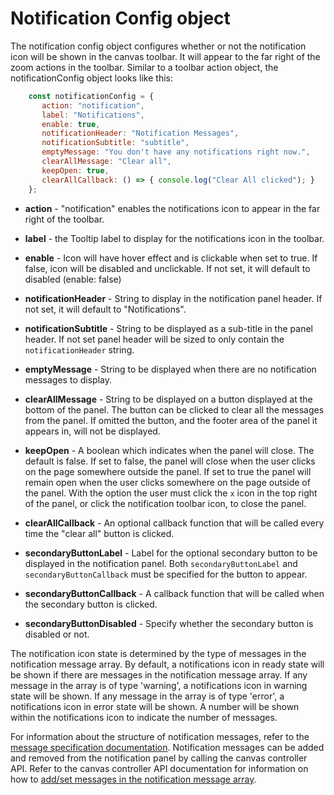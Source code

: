 # Notification Config object

The notification config object configures whether or not the notification icon will be shown in the canvas toolbar. It will appear to the far right of the zoom actions in the toolbar.
Similar to a toolbar action object, the notificationConfig object looks like this:
```js
    const notificationConfig = {
       action: "notification",
       label: "Notifications",
       enable: true,
       notificationHeader: "Notification Messages",
       notificationSubtitle: "subtitle",
       emptyMessage: "You don't have any notifications right now.",
       clearAllMessage: "Clear all",
       keepOpen: true,
       clearAllCallback: () => { console.log("Clear All clicked"); }
    };
```

* **action** - "notification" enables the notifications icon to appear in the far right of the toolbar.

* **label** - the Tooltip label to display for the notifications icon in the toolbar.

* **enable** - Icon will have hover effect and is clickable when set to true. If false, icon will be disabled and unclickable. If not set, it will default to disabled (enable: false)

* **notificationHeader** - String to display in the notification panel header. If not set, it will default to "Notifications".

* **notificationSubtitle** - String to be displayed as a sub-title in the panel header. If not set panel header will be sized to only contain the `notificationHeader` string.

* **emptyMessage** - String to be displayed when there are no notification messages to display.

* **clearAllMessage** - String to be displayed on a button displayed at the bottom of the panel. The button can be clicked to clear all the messages from the panel. If omitted the button, and the footer area of the panel it appears in, will not be displayed.

* **keepOpen** - A boolean which indicates when the panel will close. The default is false. If set to false, the panel will close when the user clicks on the page somewhere outside the panel. If set to true the panel will remain open when the user clicks somewhere on the page outside of the panel. With the option the user must click the `x` icon in the top right of the panel, or click the notification toolbar icon, to close the panel.

* **clearAllCallback** - An optional callback function that will be called every time the "clear all" button is clicked.

* **secondaryButtonLabel** - Label for the optional secondary button to be displayed in the notification panel. Both `secondaryButtonLabel` and `secondaryButtonCallback` must be specified for the button to appear.
* **secondaryButtonCallback** - A callback function that will be called when the secondary button is clicked.
* **secondaryButtonDisabled** - Specify whether the secondary button is disabled or not.


The notification icon state is determined by the type of messages in the notification message array. By default, a notifications icon in ready state will be shown if there are messages in the notification message array. If any message in the array is of type 'warning', a notifications icon in warning state will be shown. If any message in the array is of type 'error', a notifications icon in error state will be shown. A number will be shown within the notifications icon to indicate the number of messages.

For information about the structure of notification messages, refer to the [message specification documentation](2.4.4-Notification-Message-Specification.md). Notification messages can be added and removed from the notification panel by calling the canvas controller API. Refer to the canvas controller API documentation for information on how to [add/set messages in the notification message array](2.4-Canvas-Controller-API.md#notification-messages-methods).
